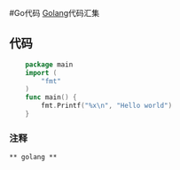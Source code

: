 #Go代码
[Golang](http://golang.org)代码汇集

## 代码
```go
    package main
    import (
        "fmt"
    )
    func main() {
        fmt.Printf("%x\n", "Hello world")
    }
```
### 注释
    ** golang **
